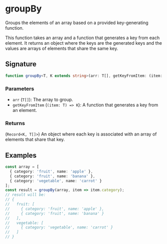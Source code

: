 # groupBy

Groups the elements of an array based on a provided key-generating function.

This function takes an array and a function that generates a key from each element. It returns 
an object where the keys are the generated keys and the values are arrays of elements that share 
the same key.


## Signature

```typescript
function groupBy<T, K extends string>(arr: T[], getKeyFromItem: (item: T) => K): Record<K, T[]>;
```

### Parameters 

- `arr` (`T[]`): The array to group.
- `getKeyFromItem` (`(item: T) => K`): A function that generates a key from an element.

### Returns

(`Record<K, T[]>`) An object where each key is associated with an array of elements that 
share that key.

## Examples

```typescript
const array = [
  { category: 'fruit', name: 'apple' },
  { category: 'fruit', name: 'banana' },
  { category: 'vegetable', name: 'carrot' }
];
const result = groupBy(array, item => item.category);
// result will be:
// {
//   fruit: [
//     { category: 'fruit', name: 'apple' },
//     { category: 'fruit', name: 'banana' }
//   ],
//   vegetable: [
//     { category: 'vegetable', name: 'carrot' }
//   ]
// }
```
